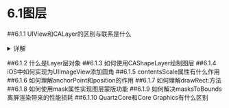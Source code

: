 # 6.1图层

##6.1.1 UIView和CALayer的区别与联系是什么
<details>
<summary>详解</summary>
哈哈
</details>

##6.1.2 什么是Layer层对象
##6.1.3 如何使用CAShapeLayer绘制图层
##6.1.4 iOS中如何实现为UIImageView添加圆角
##6.1.5 contentsScale属性有什么作用
##6.1.6 如何理解anchorPoint和position的作用
##6.1.7 如何理解drawRect:方法
##6.1.8 如何使用mask属性实现图层蒙版功能
##6.1.9 如何解决masksToBounds离屏渲染带来的性能损耗
##6.1.10 QuartzCore和Core Graphics有什么区别